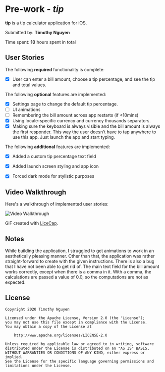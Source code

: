 # Pre-work - *tip*

**tip** is a tip calculator application for iOS.

Submitted by: **Timothy Nguyen**

Time spent: **10** hours spent in total

## User Stories

The following **required** functionality is complete:

* [X] User can enter a bill amount, choose a tip percentage, and see the tip and total values.

The following **optional** features are implemented:
* [X] Settings page to change the default tip percentage.
* [ ] UI animations
* [ ] Remembering the bill amount across app restarts (if <10mins)
* [X] Using locale-specific currency and currency thousands separators.
* [X] Making sure the keyboard is always visible and the bill amount is always the first responder. This way the user doesn't have to tap anywhere to use this app. Just launch the app and start typing.

The following **additional** features are implemented:

- [X] Added a custom tip percentage text field
- [X] Added launch screen styling and app icon
- [X] Forced dark mode for stylistic purposes


## Video Walkthrough 

Here's a walkthrough of implemented user stories:

<img src='https://i.imgur.com/6JxbQuF.gif' title='Video Walkthrough' width='' alt='Video Walkthrough' />

GIF created with [LiceCap](http://www.cockos.com/licecap/).

## Notes

While building the application, I struggled to get animations to work in an aesthetically pleasing manner. Other than that,
the application was rather straight-forward to create with the given instructions. There is also a bug that I have not been
able to get rid of. The main text field for the bill amount works correctly, except when there is a comma in it. With a comma,
the calculations are passed a value of 0.0, so the computations are not as expected.
## License

    Copyright 2020 Timothy Nguyen

    Licensed under the Apache License, Version 2.0 (the "License");
    you may not use this file except in compliance with the License.
    You may obtain a copy of the License at

        http://www.apache.org/licenses/LICENSE-2.0

    Unless required by applicable law or agreed to in writing, software
    distributed under the License is distributed on an "AS IS" BASIS,
    WITHOUT WARRANTIES OR CONDITIONS OF ANY KIND, either express or implied.
    See the License for the specific language governing permissions and
    limitations under the License.

